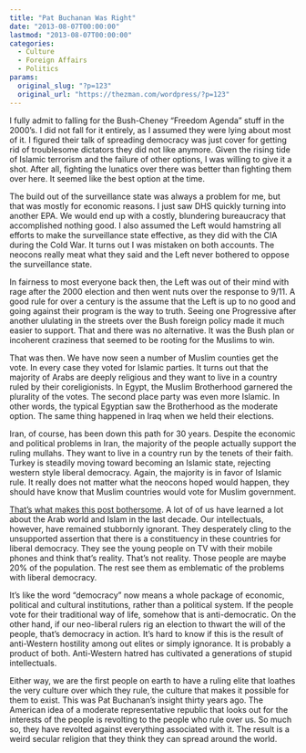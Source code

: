 ```yaml
---
title: "Pat Buchanan Was Right"
date: "2013-08-07T00:00:00"
lastmod: "2013-08-07T00:00:00"
categories:
  - Culture
  - Foreign Affairs
  - Politics
params:
  original_slug: "?p=123"
  original_url: "https://thezman.com/wordpress/?p=123"
---
```


I fully admit to falling for the Bush-Cheney “Freedom Agenda” stuff in
the 2000’s. I did not fall for it entirely, as I assumed they were lying
about most of it. I figured their talk of spreading democracy was just
cover for getting rid of troublesome dictators they did not like
anymore. Given the rising tide of Islamic terrorism and the failure of
other options, I was willing to give it a shot. After all, fighting the
lunatics over there was better than fighting them over here. It seemed
like the best option at the time.

The build out of the surveillance state was always a problem for me, but
that was mostly for economic reasons. I just saw DHS quickly turning
into another EPA. We would end up with a costly, blundering bureaucracy
that accomplished nothing good. I also assumed the Left would hamstring
all efforts to make the surveillance state effective, as they did with
the CIA during the Cold War. It turns out I was mistaken on both
accounts. The neocons really meat what they said and the Left never
bothered to oppose the surveillance state.

In fairness to most everyone back then, the Left was out of their mind
with rage after the 2000 election and then went nuts over the response
to 9/11. A good rule for over a century is the assume that the Left is
up to no good and going against their program is the way to truth.
Seeing one Progressive after another ululating in the streets over the
Bush foreign policy made it much easier to support. That and there was
no alternative. It was the Bush plan or incoherent craziness that seemed
to be rooting for the Muslims to win.

That was then. We have now seen a number of Muslim counties get the
vote. In every case they voted for Islamic parties. It turns out that
the majority of Arabs are deeply religious and they want to live in a
country ruled by their coreligionists. In Egypt, the Muslim Brotherhood
garnered the plurality of the votes. The second place party was even
more Islamic. In other words, the typical Egyptian saw the Brotherhood
as the moderate option. The same thing happened in Iraq when we held
their elections.

Iran, of course, has been down this path for 30 years. Despite the
economic and political problems in Iran, the majority of the people
actually support the ruling mullahs. They want to live in a country run
by the tenets of their faith. Turkey is steadily moving toward becoming
an Islamic state, rejecting western style liberal democracy. Again, the
majority is in favor of Islamic rule. It really does not matter what the
neocons hoped would happen, they should have know that Muslim countries
would vote for Muslim government.

<a
href="http://www.project-syndicate.org/commentary/political-islam-s-retreat-from-pluralism-and-legitimacy-by-timur-kuran"
rel="noopener" target="_blank">That’s what makes this post
bothersome</a>. A lot of of us have learned a lot about the Arab world
and Islam in the last decade. Our intellectuals, however, have remained
stubbornly ignorant. They desperately cling to the unsupported assertion
that there is a constituency in these countries for liberal democracy.
They see the young people on TV with their mobile phones and think
that’s reality. That’s not reality. Those people are maybe 20% of the
population. The rest see them as emblematic of the problems with liberal
democracy.

It’s like the word “democracy” now means a whole package of economic,
political and cultural institutions, rather than a political system. If
the people vote for their traditional way of life, somehow that is
anti-democratic. On the other hand, if our neo-liberal rulers rig an
election to thwart the will of the people, that’s democracy in action.
It’s hard to know if this is the result of anti-Western hostility among
out elites or simply ignorance. It is probably a product of both.
Anti-Western hatred has cultivated a generations of stupid
intellectuals.

Either way, we are the first people on earth to have a ruling elite that
loathes the very culture over which they rule, the culture that makes it
possible for them to exist. This was Pat Buchanan’s insight thirty years
ago. The American idea of a moderate representative republic that looks
out for the interests of the people is revolting to the people who rule
over us. So much so, they have revolted against everything associated
with it. The result is a weird secular religion that they think they can
spread around the world.
